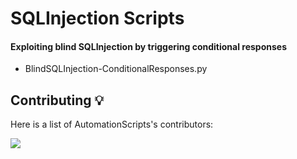 # SQLInjection Scripts

#### Exploiting blind SQLInjection by triggering conditional responses
- BlindSQLInjection-ConditionalResponses.py

## Contributing 💡

Here is a list of AutomationScripts's contributors:

<a href="https://github.com/Datalux/Osintgram/graphs/contributors">
  <img src="https://contributors-img.web.app/image?repo=sudo0x18/AutomationScripts" />
</a>